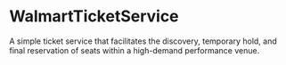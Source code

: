 # WalmartTicketService
A simple ticket service that facilitates the discovery, temporary hold, and final reservation of seats within a high-demand performance venue. 
